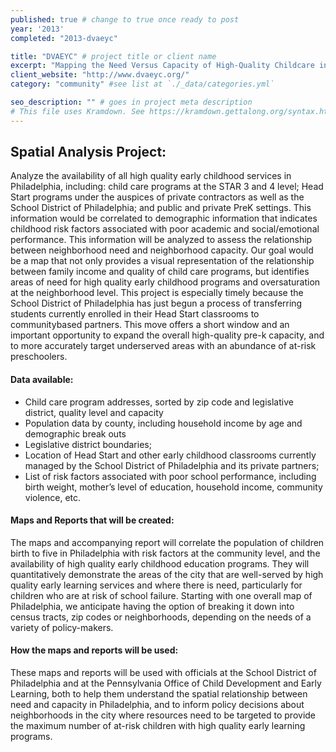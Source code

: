 ```yaml
---
published: true # change to true once ready to post
year: '2013'
completed: "2013-dvaeyc"

title: "DVAEYC" # project title or client name
excerpt: "Mapping the Need Versus Capacity of High-Quality Childcare in the Delaware Valley" # shows on project list page
client_website: "http://www.dvaeyc.org/"
category: "community" #see list at `./_data/categories.yml`

seo_description: "" # goes in project meta description
# This file uses Kramdown. See https://kramdown.gettalong.org/syntax.html for syntax
---
```


## Spatial Analysis Project:
Analyze the availability of all high quality early childhood services in Philadelphia, including: child care programs at the STAR 3 and 4 level; Head Start programs under the auspices of private contractors as well as the School District of Philadelphia; and public and private PreK settings. This information would be correlated to demographic information that indicates childhood risk factors associated with poor academic and social/emotional performance. This information will be analyzed to assess the relationship between neighborhood need and neighborhood capacity. Our goal would be a map that not only provides a visual representation of the relationship between family income and quality of child care programs, but identifies areas of need for high quality early childhood programs and oversaturation at the neighborhood level. This project is especially timely because the School District of Philadelphia has just begun a process of transferring students currently enrolled in their Head Start classrooms to communitybased partners. This move offers a short window and an important opportunity to expand the overall high-quality pre-k capacity, and to more accurately target underserved areas with an abundance of at-risk preschoolers.

#### Data available:
- Child care program addresses, sorted by zip code and legislative district, quality level and capacity
- Population data by county, including household income by age and demographic break outs
- Legislative district boundaries;
- Location of Head Start and other early childhood classrooms currently managed by the School District of Philadelphia and its private partners;
- List of risk factors associated with poor school performance, including birth weight, mother’s level of education, household income, community violence, etc.

#### Maps and Reports that will be created:
The maps and accompanying report will correlate the population of children birth to five in Philadelphia with risk factors at the community level, and the availability of high quality early childhood education programs. They will quantitatively demonstrate the areas of the city that are well-served by high quality early learning services and where there is need, particularly for children who are at risk of school failure. Starting with one overall map of Philadelphia, we anticipate having the option of breaking it down into census tracts, zip codes or neighborhoods, depending on the needs of a variety of policy-makers.

#### How the maps and reports will be used:
These maps and reports will be used with officials at the School District of Philadelphia and at the Pennsylvania Office of Child Development and Early Learning, both to help them understand the spatial relationship between need and capacity in Philadelphia, and to inform policy decisions about neighborhoods in the city where resources need to be targeted to provide the maximum number of at-risk children with high quality early learning programs.
